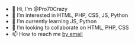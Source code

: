 - 👋 Hi, I’m @Pro70Crazy
- 👀 I’m interested in HTML, PHP, CSS, JS, Python
- 🌱 I’m currently learning JS, Python
- 💞️ I’m looking to collaborate on HTML, PHP, CSS
- 📫 How to reach me [by email](mailto:calvinbernardtanuri@gmail.com)

<!---
Pro70Crazy/Pro70Crazy is a ✨ special ✨ repository because its `README.md` (this file) appears on your GitHub profile.
You can click the Preview link to take a look at your changes.
--->
